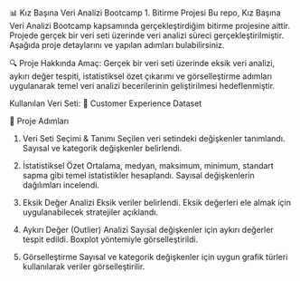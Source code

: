 📊 Kız Başına Veri Analizi Bootcamp 1. Bitirme Projesi
Bu repo, Kız Başına Veri Analizi Bootcamp kapsamında gerçekleştirdiğim bitirme projesine aittir. Projede gerçek bir veri seti üzerinde veri analizi süreci gerçekleştirilmiştir. Aşağıda proje detaylarını ve yapılan adımları bulabilirsiniz.

🔍 Proje Hakkında
Amaç:
Gerçek bir veri seti üzerinde eksik veri analizi, aykırı değer tespiti, istatistiksel özet çıkarımı ve görselleştirme adımları uygulanarak temel veri analizi becerilerinin geliştirilmesi hedeflenmiştir.

Kullanılan Veri Seti:
 🛒 Customer Experience Dataset

📁 Proje Adımları
1. Veri Seti Seçimi & Tanımı
Seçilen veri setindeki değişkenler tanımlandı.
Sayısal ve kategorik değişkenler belirlendi.

2. İstatistiksel Özet
Ortalama, medyan, maksimum, minimum, standart sapma gibi temel istatistikler hesaplandı.
Sayısal değişkenlerin dağılımları incelendi.

3. Eksik Değer Analizi
Eksik veriler belirlendi.
Eksik değerleri ele almak için uygulanabilecek stratejiler açıklandı.

4. Aykırı Değer (Outlier) Analizi
Sayısal değişkenler için aykırı değerler tespit edildi.
Boxplot yöntemiyle görselleştirildi.

5. Görselleştirme
Sayısal ve kategorik değişkenler için uygun grafik türleri kullanılarak veriler görselleştirilir.
